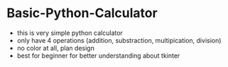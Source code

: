 # Basic-Python-Calculator

- this is very simple python calculator
- only have 4 operations (addition, substraction, multipication, division)
- no color at all, plan design
- best for beginner for better understanding about tkinter
